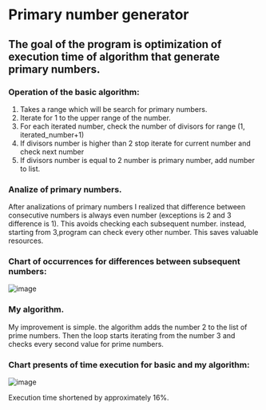 # Primary number generator
## The goal of the program is optimization of execution time of algorithm that generate primary numbers.
### Operation of the basic algorithm:
1. Takes a range which will be search for primary numbers.
2. Iterate for 1 to the upper range of the number.
3. For each iterated number, check the number of divisors for range (1, iterated_number+1)
4. If divisors number is higher than 2 stop iterate for current number and check next number
5. If divisors number is equal to 2 number is primary number, add number to list.

### Analize of primary numbers.
After analizations of primary numbers I realized that difference between consecutive numbers is always even number (exceptions is 2 and 3 difference is 1).
This avoids checking each subsequent number. instead, starting from 3,program  can check every other number. This saves valuable resources.

### Chart of occurrences for differences between subsequent numbers:
![image](https://github.com/OliwierKossak/Primary_numbers_generator/assets/138603416/78f7aec9-102f-4d87-820d-63f474655ae8)

### My algorithm.
My improvement is simple. the algorithm adds the number 2 to the list of prime numbers. Then the loop starts iterating from the number 3 and checks every second value for prime numbers.

### Chart presents of time execution for basic and my algorithm:
![image](https://github.com/OliwierKossak/Primary_numbers_generator/assets/138603416/7ef4edc6-8a73-4fbd-9938-dc95fc3d8744)

Execution time shortened by approximately 16%.
